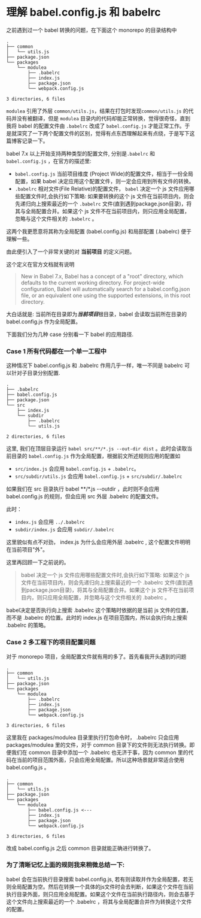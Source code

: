 # 理解 babel.config.js 和 babelrc

之前遇到过一个 babel 转换的问题，在下面这个 monorepo 的目录结构中

```text
.
├── common
│   └── utils.js
├── package.json
└── packages
    └── modulea
        ├── .babelrc
        ├── index.js
        ├── package.json
        └── webpack.config.js

3 directories, 6 files
```

`modulea` 引用了外层 `common/utils.js`，结果在打包时发现`common/utils.js` 的代码并没有被翻译，但是 `modulea` 目录内的代码却能正常转换，觉得很奇怪，直到我将 babel 的配置文件由 `.babelrc` 改成了 `babel.config.js` 才能正常工作。于是就深究了一下两个配置文件的区别，觉得有点东西理解起来有点绕，于是写下这篇博客记录一下。

babel 7.x 以上开始支持两种类型的配置文件, 分别是`.babelrc` 和 `babel.config.js` ，在官方的描述里:

- `babel.config.js` 当前项目维度 (Project Wide)的配置文件，相当于一份全局配置，如果 babel 决定应用这个配置文件，则一定会应用到所有文件的转换。
- `.babelrc` 相对文件(File Relative)的配置文件， `babel` 决定一个 js 文件应用哪些配置文件时,会执行如下策略: 如果要转换的这个 js 文件在当前项目内，则会先递归向上搜索最近的一个 `.babelrc` 文件(直到遇到package.json目录)，将其与全局配置合并。如果这个 js 文件不在当前项目内，则只应用全局配置，忽略与这个文件相关的 `.babelrc` 。

这两个我更愿意将其称为全局配置 (babel.config.js) 和局部配置 (.babelrc) 便于理解一些。

由此便引入了一个非常关键的对 **当前项目** 的定义问题。

这个定义在官方文档就有说明

> New in Babel 7.x, Babel has a concept of a "root" directory, which defaults to the current working directory. For project-wide configuration, Babel will automatically search for a babel.config.json file, or an equivalent one using the supported extensions, in this root directory.

大白话就是: 当前所在目录即为***当前项目***根目录，babel 会读取当前所在目录的 babel.config.js 作为全局配置。

下面我们分为几种 case 分别看一下 babel 的应用路径.

### Case 1 所有代码都在一个单一工程中

这种情况下 babel.config.js 和 .babelrc 作用几乎一样，唯一不同是 babelrc 可以针对子目录分别配置.

```text
.
├── .babelrc
├── babel.config.js
├── package.json
└── src
    ├── index.js
    └── subdir
        ├── .babelrc
        └── utils.js

2 directories, 6 files
```

这里, 我们在顶层目录运行 `babel src/**/*.js --out-dir dist` 。此时会读取当前目录的 `babel.config.js` 作为全局配置，根据前文所述规则应用的配置如

- `src/index.js` 会应用 `babel.config.js` + `.babelrc`。
- `src/subdir/utils.js` 会应用 `babel.config.js` + `src/subdir/.babelrc`

如果我们在 src 目录执行 babel **/*.js --outdir ，此时则不会应用 babel.config.js 的规则，但会应用 src 外层 .babelrc 的配置文件。

此时：

- `index.js` 会应用 `../.babelrc`
- `subdir/index.js` 会应用 `subdir/.babelrc`

这里貌似有点不对劲， index.js 为什么会应用外层 .babelrc , 这个配置文件明明在当前项目"外"。

这里再回顾一下之前说的。

> babel 决定一个 js 文件应用哪些配置文件时,会执行如下策略: 如果这个 js 文件在当前项目内，则会先递归向上搜索最近的一个 .babelrc 文件(直到遇到package.json目录)，将其与全局配置合并。如果这个 js 文件不在当前项目内，则只应用全局配置，并忽略与这个文件相关的 .babelrc 。

babel决定是否执行向上搜索 .babelrc 这个策略时依据的是当前 js 文件的位置，而不是 .babelrc 的位置。此时的 index.js 在项目范围内，所以会执行向上搜索 .babelrc 的策略。

### Case 2 多工程下的项目配置问题

对于 monorepo 项目，全局配置文件就有用的多了。首先看我开头遇到的问题

```text
.
├── common
│   └── utils.js
├── package.json
└── packages
    └── modulea
        ├── .babelrc
        ├── index.js
        ├── package.json
        └── webpack.config.js

3 directories, 6 files
```

这里我在 packages/modulea 目录里执行打包命令时， .babelrc 只会应用 packages/modulea 里的文件，对于 common 目录下的文件则无法执行转换。即便我们在 common 目录中添加一个 .babelrc 也无济于事，因为 common 里的代码在当前的项目范围外面，只会应用全局配置。所以这种场景就非常适合使用 babel.config.js 。

```text
.
├── common
│   └── utils.js
├── package.json
└── packages
    └── modulea
        ├── babel.config.js <--- 
        ├── index.js
        ├── package.json
        └── webpack.config.js

3 directories, 6 files
```

改成 babel.config.js 之后 common 目录就能正确进行转换了。

### 为了清晰记忆上面的规则我来稍微总结一下:

babel 会在当前执行目录搜索 babel.config.js, 若有则读取并作为全局配置，若无则全局配置为空。然后在转换一个具体的js文件时会去判断，如果这个文件在当前执行目录外面，则只应用全局配置。如果这个文件在当前执行路径内，则会去基于这个文件向上搜索最近的一个 .babelrc ，将其与全局配置合并作为转换这个文件的配置。